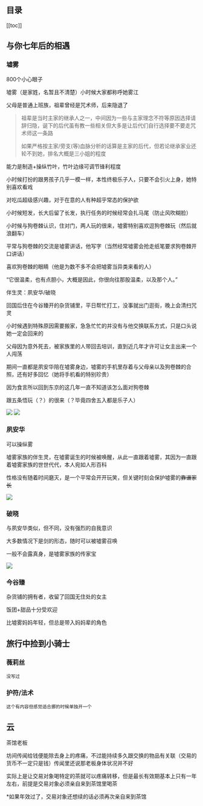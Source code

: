 ## 目录
[[toc]]

## 与你七年后的相遇

### 墟雾
800个小心眼子

墟雾（是家姓，名暂且不清楚）小时候大家都称呼她雾江

父母是普通上班族，祖辈曾经是咒术师，后来隐退了

> 祖辈是当时主家的继承人之一，中间因为一些与主家理念不符等原因选择请辞归隐，诞下的后代虽有教一些相关但大多是让后代们自行选择要不要走咒术师这一条路
> 
> 如果严格按主家/旁支(等)血脉分析的话算是主家的后代，但若论继承家业还轮不到她，排名大概是三小姐的程度

能力是制造+操纵竹叶，竹叶边缘可调节锋利程度

小时候打扮的跟男孩子几乎一模一样，本性终极乐子人，只要不会引火上身，她特别喜欢看戏

对吃瓜超级感兴趣，对于在意的人有种超乎常态的保护欲

小时候短发，长大后留了长发，执行任务的时候经常会扎马尾（防止风吹糊脸）

小时候与狗卷棘认识，住对门，两人玩的很来，墟雾特别喜欢逗狗卷棘玩（然后就浪翻车）

平常与狗卷棘的交流是墟雾讲话，他写字（当然经常墟雾会抢走纸笔要求狗卷棘开口讲话）

喜欢狗卷棘的眼睛（他是为数不多不会把墟雾当异类来看的人）

“它很温柔，也有点胆小，大概是因此，你很向往那股温柔，以及那个人。”

伴生灵：夙安华/破晓

回国后住在今谷臻开的杂货铺里，平日帮忙打工，没事就出门逛街，晚上会清扫咒灵

小时候遇到特殊原因需要搬家，急急忙忙的并没有与他交换联系方式，只是口头说她一定会回来的

父母因为意外死去，被家族里的人带回去培训，直到近几年才许可让女主出来一个人闯荡

期间一直都是夙安华陪在墟雾身边，墟雾的手机里存着与父母亲以及狗卷棘的合照，还有好多回忆（她将手机看的特别珍贵）

因为食言所以回到东京的这几年一直不知道该怎么面对狗卷棘

跟五条悟玩（？）的很来（？毕竟四舍五入都是乐子人）

![](./ch_pic/墟雾.png)
![](./ch_pic/夙安华&墟雾.png)

### 夙安华
可以操纵雾

墟雾家族的伴生灵，在墟雾诞生的时候被唤醒，从此一直跟着墟雾，其因为一直跟着墟雾家族的世世代代，本人宛如人形百科

性格没有随着时间磨灭，是一个平常会开开玩笑，但关键时刻会保护墟雾的~~靠谱家长~~

![](./ch_pic/夙安华.png)

### 破晓
与夙安华类似，但不同，没有强烈的自我意识

大多数情况下是剑的形态，随时可以被墟雾召唤

一般不会露真身，是墟雾家族的传家宝

![](./ch_pic/破晓.png)

### 今谷臻
杂货铺的拥有者，收留了回国无住处的女主

饭团+甜品十分受欢迎

比墟雾妈妈年轻，但总是带入妈妈辈的角色

## 旅行中捡到小骑士

### 薇莉丝
```
没写过
```

###	护符/法术
```
这个有内容但感觉适合挪的时候单独开一个
```

## 云
茶馆老板

坊间传闻给钱便能除去身上的疼痛，不过能持续多久跟交换的物品有关联（交易的货币不一定只是钱）传闻里还说那老板身体状况并不好

实际上是让交易对象喝特定的茶就可以疼痛转移，但是最长有效期基本上只有一年左右，前提是交易对象必须亲自来到茶馆里喝茶

*如果年效过了，交易对象还想续的话必须再次亲自来到茶馆